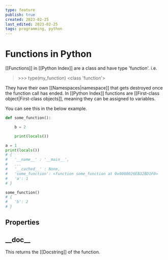 ```yaml
---
type: feature
publish: true
created: 2023-02-25
last_edited: 2023-02-25
tags: programming, python
---
```

# Functions in Python

[[Functions]] in [[Python Index]] are a class and have type 'function'. i.e.

>\>\>\> type(my_function)
>\<class 'function'\>

They have their own [[Namespaces|namespace]] that gets destroyed once the function call has ended. In [[Python Index]] functions are [[First-class object|First-class objects]], meaning they can be assigned to variables. 

You can see this in the below example.

```python
def some_function():

    b = 2

    print(locals())

a = 1
print(locals())
# {
#   '__name__' : '__main__',
#   ...
#   '__cached__' : None,
#   'some_function': <function some_function at 0x0000026EB32BD1F0>
#   'a': 1
# }

some_function()
# {
#   'b': 2
# }
```

## Properties

## \_\_doc\_\_

This returns the [[Docstring]] of the function.